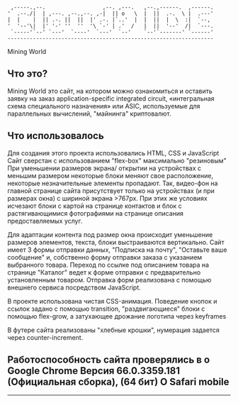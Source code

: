      ,-----.,--.                  ,--. ,---.   ,--.,------.  ,------.
    '  .--./|  | ,---. ,--.,--. ,-|  || o   \  |  ||  .-.  \ |  .---'
    |  |    |  || .-. ||  ||  |' .-. |`..'  |  |  ||  |  \  :|  `--, 
    '  '--'\|  |' '-' ''  ''  '\ `-' | .'  /   |  ||  '--'  /|  `---.
     `-----'`--' `---'  `----'  `---'  `--'    `--'`-------' `------'
    ----------------------------------------------------------------- 


  Mining World 

  Что это?
  -----------

  Mining World это сайт, на котором можно ознакомиться и оставить 
  заявку на заказ application-specific integrated circuit, «интегральная схема
  специального назначения» или ASIC, используемые для параллельных
  вычислений, "майнинга" криптовалют.


  Что использовалось
  ------------------

  Для создания этого проекта использовались HTML, CSS и JavaScript 
  Сайт сверстан с использованием "flex-box" максимально "резиновым"
  При уменьшении размеров экрана/ открытии на устройствах с меньшим размером 
  некоторые блоки меняют свое расположение, некоторые незначительные элементы
  пропадают.
  Так, видео-фон на главной странице сайта присутствует только на устройствах 
  (и при размерах окна) с шириной экрана >767px.
  При этих же условиях исчезают блоки  с картой на странице контактов и
  блок с растягивающимися фотографиями на странице описания предоставляемых услуг.
  
  Для адаптации контента под размер окна происходит уменьшение размеров элементов,
  текста, блоки выстраиваются вертикально.
  Сайт имеет 3 формы отправки данных, "Подписка на почту", "Оставьте ваше сообщение"
  и, собственно форму отправки заказа с указанием выбранного товара.
  Переход по ссылке под описанием товара на странице "Каталог" ведет к форме отправки
  с предварительно установленным товаром.
  Отправка форм реализована с помощью внешнего сервиса посредством JavaScript.
  
  В проекте использована чистая CSS-анимация. Поведение кнопок и ссылок задано
  с помощью transition, "раздвигающиеся" блоки с помощью flex-grow, а затухающее
  дрожание логотипа через keyframes
  
  В футере сайта реализованы "хлебные крошки", нумерация задается через 
  counter-increment.
  
  Работоспособность сайта проверялись в
	о Google Chrome Версия 66.0.3359.181 (Официальная сборка), (64 бит)
	O Safari mobile
  -------------

 
  -------------
